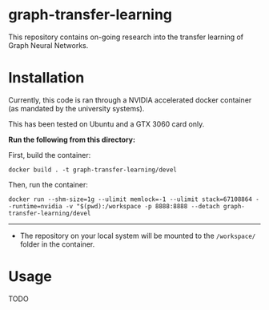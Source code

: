 # graph-transfer-learning

This repository contains on-going research into the transfer learning of
Graph Neural Networks. 

# Installation

Currently, this code is ran through a NVIDIA accelerated docker container (as
mandated by the university systems). 

This has been tested on Ubuntu and a GTX 3060 card only.



**Run the following from this directory:**

First, build the container:

```
docker build . -t graph-transfer-learning/devel
```

Then, run the container:

```
docker run --shm-size=1g --ulimit memlock=-1 --ulimit stack=67108864 --runtime=nvidia -v "$(pwd):/workspace -p 8888:8888 --detach graph-transfer-learning/devel
```


* * * 

* The repository on your local system will be mounted to the `/workspace/`
  folder in the container.



# Usage

TODO

<!-- vim: tw=80 cc=80
-->



